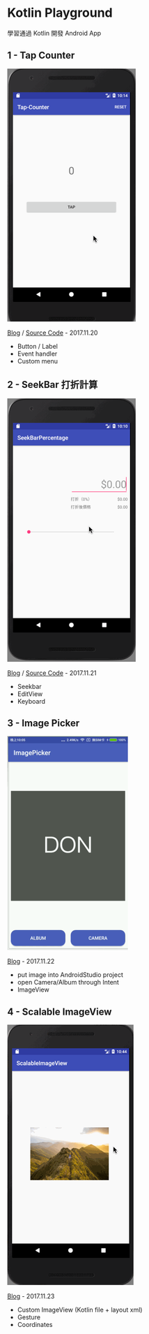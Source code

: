 # Kotlin Playground
學習通過 Kotlin 開發 Android App

## 1 - Tap Counter

![TapCounter](resources/tap-counter.gif)

[Blog](https://android.devdon.com/?p=35) / [Source Code](https://github.com/slamdon/kotlin-playground/tree/master/1-Tap-Counter) - 2017.11.20

 - Button / Label
 - Event handler
 - Custom menu

## 2 - SeekBar 打折計算

![SeekBar](resources/seekBarPercentage.gif)

[Blog](https://android.devdon.com/?p=43) / [Source Code](https://github.com/slamdon/kotlin-playground/tree/master/2-SeekBarPercentage) - 2017.11.21

 - Seekbar
 - EditView
 - Keyboard
 
## 3 - Image Picker
![Image Picker](resources/image-picker.gif)

[Blog](https://android.devdon.com/?p=61) - 2017.11.22

 - put image into AndroidStudio project
 - open Camera/Album through Intent
 - ImageView

## 4 - Scalable ImageView
![scalable imageView](resources/scalable-imageView.gif)

[Blog](https://android.devdon.com/?p=84) - 2017.11.23

 - Custom ImageView (Kotlin file + layout xml)
 - Gesture
 - Coordinates